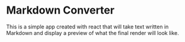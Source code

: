 # Markdown Converter

This is a simple app created with react that will take text written in Markdown and display a preview of what the final render will look like.